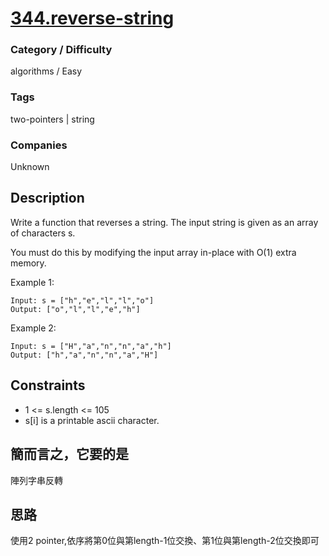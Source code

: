 # [344.reverse-string](https://leetcode.com/problems/reverse-string/)

### Category / Difficulty
algorithms / Easy

### Tags
two-pointers | string
	 		
### Companies
Unknown

## Description
Write a function that reverses a string. The input string is given as an array of characters s.

You must do this by modifying the input array in-place with O(1) extra memory.


Example 1:
```
Input: s = ["h","e","l","l","o"]
Output: ["o","l","l","e","h"]
```

Example 2:
```
Input: s = ["H","a","n","n","a","h"]
Output: ["h","a","n","n","a","H"]
```
 

## Constraints
- 1 <= s.length <= 105
- s[i] is a printable ascii character.

## 簡而言之，它要的是
陣列字串反轉

## 思路
使用2 pointer,依序將第0位與第length-1位交換、第1位與第length-2位交換即可

